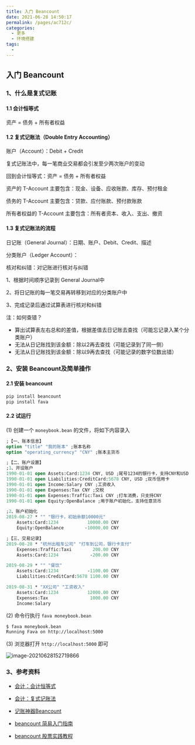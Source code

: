 ```yaml
---
title: 入门 Beancount
date: 2021-06-28 14:50:17
permalink: /pages/ac712c/
categories:
  - 更多
  - 环境搭建
tags:
  - 
---
```

## 入门 Beancount

### 1、什么是复式记账

#### 1.1 会计恒等式

资产 = 债务 + 所有者权益

#### 1.2 复式记账法（Double Entry Accounting）

账户（Account）：Debit + Credit

复式记账法中，每一笔商业交易都会引发至少两次账户的变动



回到会计恒等式：资产 = 债务 + 所有者权益

资产的 T-Account 主要包含：现金、设备、应收账款、库存、预付租金

债务的 T-Account 主要包含：贷款、应付账款、预付款账款

所有者权益的 T-Account 主要包含：所有者资本、收入、支出、撤资

#### 1.3 复式记账法的流程

日记账（General Journal）：日期、账户、Debit、Credit、描述

分类账户（Ledger Account）：

核对和纠错：对记账进行核对与纠错

1、根据时间顺序记录到 General Journal中

2、将日记账的每一笔交易再转移到对应的分类账户中

3、完成记录后通过试算表进行核对和纠错



注：如何查错？

- 算出试算表左右总和的差值，根据差值去日记账去查找（可能忘记录入某个分类账户）
- 无法从日记账找到该金额：除以2再去查找（可能记录到了同一侧）
- 无法从日记账找到该金额：除以9再去查找（可能记录的数字位数出错）

### 2、安装 Beancount及简单操作

#### 2.1 安装 beancount

```python
pip install beancount
pip install fava
```

#### 2.2 试运行

(1) 创建一个 `moneybook.bean` 的文件，将如下内容录入

```tcl
;【一、账本信息】
option "title" "我的账本" ;账本名称
option "operating_currency" "CNY" ;账本主货币

;【二、账户设置】
;1、开设账户
1990-01-01 open Assets:Card:1234 CNY, USD ;尾号1234的银行卡，支持CNY和USD
1990-01-01 open Liabilities:CreditCard:5678 CNY, USD ;双币信用卡
1990-01-01 open Income:Salary CNY ;工资收入
1990-01-01 open Expenses:Tax CNY ;交税
1990-01-01 open Expenses:Traffic:Taxi CNY ;打车消费，只支持CNY
1990-01-01 open Equity:OpenBalance ;用于账户初始化，支持任意货币

;2、账户初始化
2019-08-27 * "" "银行卡，初始余额10000元"
    Assets:Card:1234           10000.00 CNY
    Equity:OpenBalance        -10000.00 CNY

;【三、交易记录】
2019-08-28 * "杭州出租车公司" "打车到公司，银行卡支付"
    Expenses:Traffic:Taxi        200.00 CNY
    Assets:Card:1234            -200.00 CNY

2019-08-29 * "" "餐饮"
    Assets:Card:1234           -1100.00 CNY
    Liabilities:CreditCard:5678 1100.00 CNY

2019-08-31 * "XX公司" "工资收入"
    Assets:Card:1234           12000.00 CNY
    Expenses:Tax                1000.00 CNY
    Income:Salary
```

(2) 命令行执行 `fava moneybook.bean`

```bash
$ fava moneybook.bean 
Running Fava on http://localhost:5000
```

(3) 浏览器打开 `http://localhost:5000` 即可

![image-20210628152719866](https://muyun-blog-pic.oss-cn-shanghai.aliyuncs.com/picgo/image-20210628152719866.png)

### 3、参考资料

- [会计：会计恒等式](https://www.bilibili.com/video/BV1wz411i7Mr)

- [会计：复式记账法](https://www.bilibili.com/video/BV1hC4y187u3)
- [记账神器Beancount](https://zhuanlan.zhihu.com/p/87377967)

- [beancount 简易入门指南](https://yuchi.me/post/beancount-intro/)

- [beancount 股票实践教程](https://zhuanlan.zhihu.com/p/137813344)